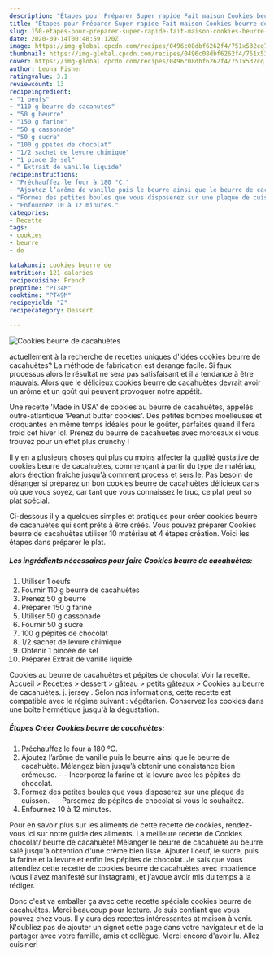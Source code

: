```yaml
---
description: "Étapes pour Préparer Super rapide Fait maison Cookies beurre de cacahuètes"
title: "Étapes pour Préparer Super rapide Fait maison Cookies beurre de cacahuètes"
slug: 150-etapes-pour-preparer-super-rapide-fait-maison-cookies-beurre-de-cacahuetes
date: 2020-09-14T00:48:59.120Z
image: https://img-global.cpcdn.com/recipes/0496c08dbf6262f4/751x532cq70/cookies-beurre-de-cacahuetes-photo-principale-de-la-recette.jpg
thumbnail: https://img-global.cpcdn.com/recipes/0496c08dbf6262f4/751x532cq70/cookies-beurre-de-cacahuetes-photo-principale-de-la-recette.jpg
cover: https://img-global.cpcdn.com/recipes/0496c08dbf6262f4/751x532cq70/cookies-beurre-de-cacahuetes-photo-principale-de-la-recette.jpg
author: Leona Fisher
ratingvalue: 3.1
reviewcount: 13
recipeingredient:
- "1 oeufs"
- "110 g beurre de cacahutes"
- "50 g beurre"
- "150 g farine"
- "50 g cassonade"
- "50 g sucre"
- "100 g ppites de chocolat"
- "1/2 sachet de levure chimique"
- "1 pince de sel"
- " Extrait de vanille liquide"
recipeinstructions:
- "Préchauffez le four à 180 °C."
- "Ajoutez l’arôme de vanille puis le beurre ainsi que le beurre de cacahuète. Mélangez bien jusqu’à obtenir une consistance bien crémeuse.  Incorporez la farine et la levure avec les pépites de chocolat."
- "Formez des petites boules que vous disposerez sur une plaque de cuisson.  Parsemez de pépites de chocolat si vous le souhaitez."
- "Enfournez 10 à 12 minutes."
categories:
- Recette
tags:
- cookies
- beurre
- de

katakunci: cookies beurre de 
nutrition: 121 calories
recipecuisine: French
preptime: "PT34M"
cooktime: "PT49M"
recipeyield: "2"
recipecategory: Dessert

---
```



![Cookies beurre de cacahuètes](https://img-global.cpcdn.com/recipes/0496c08dbf6262f4/751x532cq70/cookies-beurre-de-cacahuetes-photo-principale-de-la-recette.jpg)

actuellement à la recherche de recettes uniques d'idées cookies beurre de cacahuètes? La méthode de fabrication est dérange facile. Si faux processus alors le résultat ne sera pas satisfaisant et il a tendance à être mauvais. Alors que le délicieux cookies beurre de cacahuètes devrait avoir un arôme et un goût qui peuvent provoquer notre appétit.

Une recette &#39;Made in USA&#39; de cookies au beurre de cacahuètes, appelés outre-atlantique &#39;Peanut butter cookies&#39;. Des petites bombes moelleuses et croquantes en même temps idéales pour le goûter, parfaites quand il fera froid cet hiver lol. Prenez du beurre de cacahuètes avec morceaux si vous trouvez pour un effet plus crunchy !

Il y en a plusieurs choses qui plus ou moins affecter la qualité gustative de cookies beurre de cacahuètes, commençant à partir du type de matériau, alors élection fraîche jusqu'à comment process et sers le. Pas besoin de déranger si préparez un bon cookies beurre de cacahuètes délicieux dans où que vous soyez, car tant que vous connaissez le truc, ce plat peut so plat spécial.


Ci-dessous il y a quelques simples et pratiques pour créer cookies beurre de cacahuètes qui sont prêts à être créés. Vous pouvez préparer Cookies beurre de cacahuètes utiliser 10 matériau et 4 étapes création. Voici les étapes dans préparer le plat.

<!--inarticleads1-->

##### Les ingrédients nécessaires pour faire Cookies beurre de cacahuètes:

1. Utiliser 1 oeufs
1. Fournir 110 g beurre de cacahuètes
1. Prenez 50 g beurre
1. Préparer 150 g farine
1. Utiliser 50 g cassonade
1. Fournir 50 g sucre
1.  100 g pépites de chocolat
1.  1/2 sachet de levure chimique
1. Obtenir 1 pincée de sel
1. Préparer  Extrait de vanille liquide


Cookies au beurre de cacahuètes et pépites de chocolat Voir la recette. Accueil &gt; Recettes &gt; dessert &gt; gâteau &gt; petits gâteaux &gt; Cookies au beurre de cacahuètes. j. jersey . Selon nos informations, cette recette est compatible avec le régime suivant : végétarien. Conservez les cookies dans une boîte hermétique jusqu&#39;à la dégustation. 

<!--inarticleads2-->

##### Étapes Créer Cookies beurre de cacahuètes:

1. Préchauffez le four à 180 °C.
1. Ajoutez l’arôme de vanille puis le beurre ainsi que le beurre de cacahuète. Mélangez bien jusqu’à obtenir une consistance bien crémeuse. -  - Incorporez la farine et la levure avec les pépites de chocolat.
1. Formez des petites boules que vous disposerez sur une plaque de cuisson. -  - Parsemez de pépites de chocolat si vous le souhaitez.
1. Enfournez 10 à 12 minutes.


Pour en savoir plus sur les aliments de cette recette de cookies, rendez-vous ici sur notre guide des aliments. La meilleure recette de Cookies chocolat/ beurre de cacahuète! Mélanger le beurre de cacahuète au beurre salé jusqu&#39;à obtention d&#39;une crème bien lisse. Ajouter l&#39;oeuf, le sucre, puis la farine et la levure et enfin les pépites de chocolat. Je sais que vous attendiez cette recette de cookies beurre de cacahuètes avec impatience (vous l&#39;avez manifesté sur instagram), et j&#39;avoue avoir mis du temps à la rédiger. 


Donc c'est va emballer ça avec cette recette spéciale cookies beurre de cacahuètes. Merci beaucoup pour lecture. Je suis confiant que vous pouvez chez vous. Il y aura des recettes  intéressantes at maison à venir. N'oubliez pas de ajouter un signet cette page dans votre navigateur et de la partager avec votre famille, amis et collègue. Merci encore d'avoir lu. Allez cuisiner!
